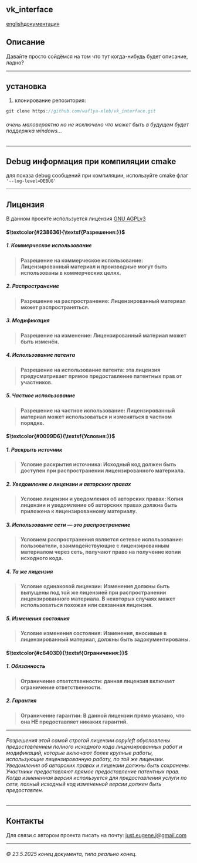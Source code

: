 ## vk_interface
[english](https://)[документация](https://)
## Описание
Давайте просто сойдёмся на том что тут когда-нибудь будет описание, ладно?
___
## установка
1. клонирование репозитория:
~~~java
git clone https://github.com/waflya-xleb/vk_interface.git
~~~
###### очень маловероятно но не исключено что может быть в будущем будет поддержка windows...
___
## Debug информация при компиляции cmake
для показа debug сообщений при компиляции, используйте cmake флаг `'--log-level=DEBUG'`
___
## Лицензия
В данном проекте используется лицензия [GNU AGPLv3](https://github.com/waflya-xleb/Engine/blob/master/LICENSE.txt)
#### $\textcolor{#238636}{\textsf{Разрешения:}}$
##### 1. Коммерческое использование
> **Разрешение на коммерческое использование: Лицензированный материал и производные могут быть использованы в коммерческих целях.**
##### 2. Распространение
> **Разрешение на распространение: Лицензированный материал может распространяться.**
##### 3. Модификация
> **Разрешение на изменение: Лицензированный материал может быть изменён.**
##### 4. Использование патента
> **Разрешение на использование патента: эта лицензия предусматривает прямое предоставление патентных прав от участников.**
##### 5. Частное использование
> **Разрешение на частное использование: Лицензированный материал может использоваться и изменяться в частном порядке.**
#### $\textcolor{#0099D6}{\textsf{Условия:}}$
##### 1. Раскрыть источник
> **Условие раскрытия источника: Исходный код должен быть доступен при распространении лицензированного материала.**
##### 2. Уведомление о лицензии и авторских правах
> **Условие лицензии и уведомления об авторских правах: Копия лицензии и уведомление об авторских правах должна быть приложена к лицензированному материалу.**
##### 3. Использование сети — это распространение
> **Условием распространения является сетевое использование: пользователи, взаимодействующие с лицензированным материалом через сеть, получают право на получение копии исходного кода.**
##### 4. Та же лицензия
> **Условие одинаковой лицензии: Изменения должны быть выпущены под той же лицензией при распространении лицензированного материала. В некоторых случаях может использоваться похожая или связанная лицензия.**
##### 5. Изменения состояния
> **Условие изменения состояния: Изменения, вносимые в лицензированный материал, должны быть задокументированы.**
#### $\textcolor{#c6403D}{\textsf{Ограничения:}}$
##### 1. Обязанность
> **Ограничение ответственности: данная лицензия включает ограничение ответственности.**
##### 2. Гарантия
> **Ограничение гарантии: В данной лицензии прямо указано, что она НЕ предоставляет никаких гарантий.**
___
###### Разрешения этой самой строгой лицензии copyleft обусловлены предоставлением полного исходного кода лицензированных работ и модификаций, которые включают более крупные работы, использующие лицензированную работу, по той же лицензии. Уведомления об авторских правах и лицензии должны быть сохранены. Участники предоставляют прямое предоставление патентных прав. Когда измененная версия используется для предоставления услуги по сети, полный исходный код измененной версии должен быть предоставлен.
___
## Контакты
Для связи с автором проекта писать на почту: just.eugene.j@gmail.com
___
###### © 23.5.2025 конец документа, типа реально конец.

